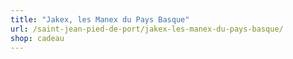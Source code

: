 ```yaml
---
title: "Jakex, les Manex du Pays Basque"
url: /saint-jean-pied-de-port/jakex-les-manex-du-pays-basque/
shop: cadeau
---
```


